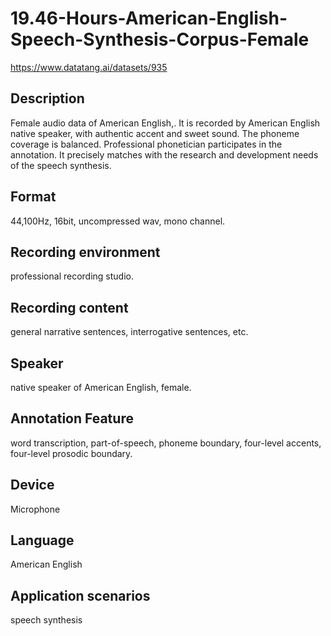 # 19.46-Hours-American-English-Speech-Synthesis-Corpus-Female
https://www.datatang.ai/datasets/935

## Description
Female audio data of American English,. It is recorded by American English native speaker, with authentic accent and sweet sound. The phoneme coverage is balanced. Professional phonetician participates in the annotation. It precisely matches with the research and development needs of the speech synthesis.

## Format
44,100Hz, 16bit, uncompressed wav, mono channel.

## Recording environment
professional recording studio.

## Recording content
general narrative sentences, interrogative sentences, etc.

## Speaker
native speaker of American English, female.

## Annotation Feature
word transcription, part-of-speech, phoneme boundary, four-level accents, four-level prosodic boundary.

## Device
Microphone

## Language
American English

## Application scenarios
speech synthesis
